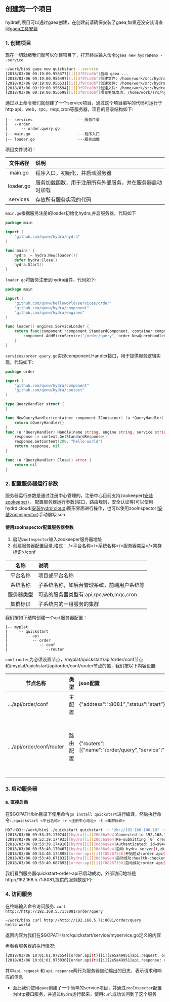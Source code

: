 ## 创建第一个项目
hydra的项目可以通过gaea创建，在创建前请确保安装了gaea,如果还没安装请查阅[gaea工具安装](https://github.com/qxnw/hydra/blob/master/quickstart/3.install_gaea.md)

### 1. 创建项目
现在一切就绪我们就可以创建项目了，打开终端输入命令:`gaea new hydraDemo --service`

```sh
~/work/bin$ gaea new quickstart --service
[2018/03/06 09:19:00.956377][i][3f97ca0bf]启动 gaea ...
[2018/03/06 09:19:00.956497][i][3f97ca0bf]创建文件: /home/work/src/hydraDemo/main.go 140
[2018/03/06 09:19:00.956531][i][3f97ca0bf]创建文件: /home/work/src/hydraDemo/loader.go 338
[2018/03/06 09:19:00.956594][i][3f97ca0bf]创建文件: /home/work/src/hydraDemo/services/order/order.query.go 518
[2018/03/06 09:19:00.956598][i][3f97ca0bf]项目生成成功: /home/work/src/hydraDemo
```

通过以上命令我们就创建了一个service项目，通过这个项目编写的代码可运行于http api，web，rpc，mqc,cron等服务器，项目的目录结构如下:
	
	
	|-- services                    ---服务目录
	|   --order
	|      -- order.query.go
	|-- main.go                     ---程序入口
	|-- loader.go                   ---服务加载

项目文件说明：

|  文件路径  |  说明   |
|:-------:|:-------|
|main.go|程序入口，初始化，并启动服务器|
|loader.go|服务加载函数，用于注册所有外部服务，并在服务器启动时加载|
|services|存放所有服务实现的代码|


`main.go`根据服务注册的loader初始化hydra,并启服务器，代码如下
```go
package main

import (
	"github.com/qxnw/hydra/hydra"
)

func main() {
	hydra := hydra.New(loader())
	defer hydra.Close()
	hydra.Start()
}

```
`loader.go`将服务注册到hydra组件，代码如下:
```go
package main

import (
	"github.com/qxnw/helloworld/services/order"
	"github.com/qxnw/hydra/component"
	"github.com/qxnw/hydra/engines"
)

func loader() engines.ServiceLoader {
	return func(component *component.StandardComponent, container component.IContainer) {
		component.AddMicroService("/order/query", order.NewQueryHandler)
	}
}

```
`services/order.query.go`实现component.Handler接口，用于提供服务逻辑实现，代码如下:
```go
package order

import (
	"github.com/qxnw/hydra/component"
	"github.com/qxnw/hydra/context"
)

type QueryHandler struct {
}

func NewQueryHandler(container component.IContainer) (u *QueryHandler) {
	return &QueryHandler{}
}
func (u *QueryHandler) Handle(name string, engine string, service string, ctx *context.Context) (r context.Response, err error) {
	response := context.GetStandardResponse()
	response.SetContent(200, "hello world")
	return response, nil
}

func (u *QueryHandler) Close() error {
	return nil
}

```



### 2. 配置服务器运行参数
服务器运行参数是通过注册中心管理的，注册中心目前支持zookeeper([安装zookeeper](https://github.com/qxnw/hydra/blob/master/quickstart/4.install_zk.md))，
配置服务器运行参数(端口，路由规则，安全认证等)可以使用hydrd cloud([安装hydrd cloud](https://github.com/qxnw/hydra/blob/master/quickstart/5.install_themis.md))图形界面进行操作，也可以使用zooInspector([安装zooInspector](https://issues.apache.org/jira/secure/attachment/12436620/ZooInspector.zip))手动编写json

####  使用zooInspector配置服务器参数
1. 启动`zooInspector`输入zookeeper服务器地址
2. 创建服务器配置目录,格式： /<平台名称>/<系统名称>/<服务器类型>/<集群标识>/conf

|名称|说明|
|:------:|:------|
|平台名称|项目或平台名称|
|系统名称|子系统名称，如后台管理系统，前端用户系统等|
|服务器类型|可选的服务器类型有:api,rpc,web,mqc,cron|
|集群标识|子系统内的一组服务的集群|

我们按如下结构创建一个`api`服务器配置：
   
	|-- myplat
	|     -- quickstart
	|        -- api
	|           -- order
	|              -- conf
	|                 --router

`conf`,`router`为必须设置节点，/myplat/quickstart/api/order/conf节点和/myplat/quickstart/api/order/conf/router节点的值，我们按以下内容设置:

|节点名称|类型|json配置|说明|
|------|:------:|:------|:-------|
|.../api/order/conf|主配置|{"address":":8081","status":"start"}|服务器状态为启动|
|.../api/order/conf/router|路由配置|{"routers":[{"name":"/order/query","service":"/order/query"}]}|`name`为外部请求地址，`service`为注册的服务名称|


### 3. 启动服务器
#### a. 直接启动
在$GOPATH/bin目录下使用命令`go install quickstart`进行编译，然后执行命令:`./quickstart <平台名称> -r <注册中心地址> -t <集群标识>`

```sh
H97-HD3:~/work/bin$ ./quickstart quickstart -r "zk://192.168.106.18" -t "t"
[2018/03/06 09:53:39.170744][hydra][i][20d36a9e4]Connected to 192.168.106.18:2181
[2018/03/06 09:53:39.174933][hydra][i][20d36a9e4]Re-submitting `0` credentials after reconnect
[2018/03/06 09:53:39.174916][hydra][i][20d36a9e4]Authenticated: id=99447815291405140, timeout=4000
[2018/03/06 09:53:40.170467][hydra][i][20d36a9e4]启动 hydra server(t,zk,v:)...
[2018/03/06 09:53:40.174895][order-api][i][f88267338]开始启动:order.api(t)
[2018/03/06 09:53:40.671032][hydra][i][20d36a9e4]启动成功:health-checker.api(addr:http://192.168.5.71:10160)
[2018/03/06 09:53:40.687893][order-api][i][f88267338]启动成功:order.api(t)(addr:http://192.168.5.71:8081,srvs:1)

```

我们看到服务器quickstart-order-api已启动成功，外部访问地址是http://192.168.5.71:8081,提供的服务数是1个


### 4. 访问服务
  在终端输入命令访问服务: `curl http://http://192.168.5.71:8081/order/query`
```sh
~/work/bin$ curl http://http://192.168.5.71:8081/order/query
hello world

```
返回内容为我们在$GOPATH/src/quickstart/service/myservice.go定义的内容

再看看服务器的执行情况:
```sh
[2018/03/06 10:01:01.972554][order.api(t)][i][2e5a49951]api.request: order GET /order/query from 127.0.0.1
[2018/03/06 10:01:01.973036][order.api(t)][i][2e5a49951]api.response: order GET /order/query 200  547.88µs

```
其中`api.request` 和 `api.response`两行为服务器自动输出的日志，表示请求和响应的信息

+ 至此我们使用`gaea`创建了一个简单的service项目，并通过`zooInspector`配置为http接口服务，并通过`hydra`运行起来，使用`curl`成功访问到了这个服务